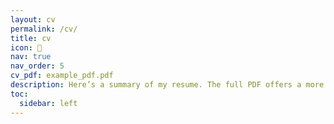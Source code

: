 ```yaml
---
layout: cv
permalink: /cv/
title: cv
icon: 📄
nav: true
nav_order: 5
cv_pdf: example_pdf.pdf
description: Here’s a summary of my resume. The full PDF offers a more comprehensive view of my experience, skills, and projects, complete with design elements that showcase my work.
toc:
  sidebar: left
---
```


